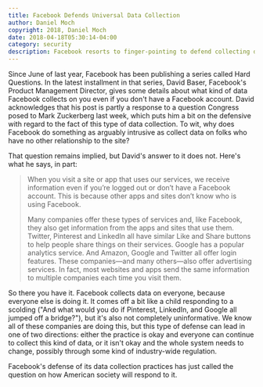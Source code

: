 ```yaml
---
title: Facebook Defends Universal Data Collection
author: Daniel Moch
copyright: 2018, Daniel Moch
date: 2018-04-18T05:30:14-04:00
category: security
description: Facebook resorts to finger-pointing to defend collecting data on non-users
---
```

Since June of last year, Facebook has been publishing a series called
Hard Questions. In the latest installment in that series, David Baser,
Facebook's Product Management Director, gives some details about what
kind of data Facebook collects on you even if you don't have a Facebook
account. David acknowledges that his post is partly a response to a
question Congress posed to Mark Zuckerberg last week, which puts him a
bit on the defensive with regard to the fact of this type of data
collection. To wit, why does Facebook do something as arguably intrusive
as collect data on folks who have no other relationship to the site?

That question remains implied, but David's answer to it does not. Here's
what he says, in part:

> When you visit a site or app that uses our services, we receive
> information even if you’re logged out or don’t have a Facebook
> account.  This is because other apps and sites don’t know who is
> using Facebook.
>
> Many companies offer these types of services and, like Facebook, they
> also get information from the apps and sites that use them. Twitter,
> Pinterest and LinkedIn all have similar Like and Share buttons to
> help people share things on their services. Google has a popular
> analytics service. And Amazon, Google and Twitter all offer login
> features. These companies—and many others—also offer
> advertising services. In fact, most websites and apps send the same
> information to multiple companies each time you visit them.

So there you have it. Facebook collects data on everyone, because
everyone else is doing it. It comes off a bit like a child responding to
a scolding ("And what would you do if Pinterest, LinkedIn, and Google
all jumped off a bridge?"), but it's also not completely uninformative.
We know all of these companies are doing this, but this type of defense
can lead in one of two directions: either the practice is okay and
everyone can continue to collect this kind of data, or it isn't okay and
the whole system needs to change, possibly through some kind of
industry-wide regulation.

Facebook's defense of its data collection practices has just called the
question on how American society will respond to it.
